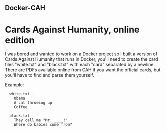 ﻿## Docker-CAH
# Cards Against Humanity, online edition

I was bored and wanted to work on a Docker project so I built a version of Cards Against Humanity that runs in Docker, you'll need to create the card files "white.txt" and "black.txt" with each "card" separated by a newline. There are PDFs available online from CAH if you want the official cards, but you'll have to find and parse them yourself.

Example:
```
  white.txt -
    Obama
    A cat throwing up
    Coffee

  black.txt -
    They call me "Mr. ____!"
    Where do babies come from?
```
